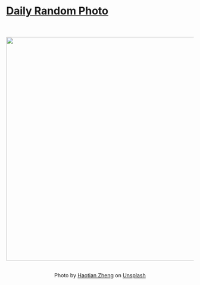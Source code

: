 # [Daily Random Photo](https://www.dailyrandomphoto.com/)

<div align="center">
  <br>
  <br>
  <a href="https://www.dailyrandomphoto.com/p/2023/2023-09-26/"><img src="https://images.unsplash.com/photo-1693286206828-abf6e3fbec75?crop=entropy&cs=tinysrgb&fit=max&fm=jpg&ixid=M3w3NzUwOHwwfDF8cmFuZG9tfHx8fHx8fHx8MTY5NTY4ODEyNHw&ixlib=rb-4.0.3&q=80&w=1080" width="600px"></a>
  <br>
  <br>
  <p class="has-text-grey">Photo by <a href="https://unsplash.com/@justzht?utm_source=Daily%20Random%20Photo&amp;utm_medium=referral" target="_blank" rel="noopener noreferrer">Haotian Zheng</a> on <a href="https://unsplash.com/photos/an-aerial-view-of-a-city-at-night-95UosrAD2L4?utm_source=Daily%20Random%20Photo&amp;utm_medium=referral" target="_blank" rel="noopener noreferrer">Unsplash</a></p>
</div>
